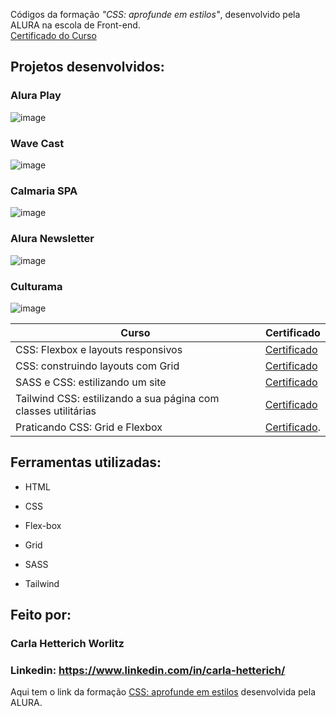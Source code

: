 Códigos da formação *"CSS: aprofunde em estilos"*,  desenvolvido pela ALURA na escola de Front-end. 
<br>
[Certificado do Curso](https://cursos.alura.com.br/user/hetterichcarla/degree-css-estilos-691591/certificate)

<h2> Projetos desenvolvidos: </h2>

<h3>Alura Play</h3>

![image](https://github.com/cahetterich/css-advanced/assets/148469247/4392e004-f975-49f4-8d49-4ec5a0d2ddd2)

<h3>Wave Cast</h3>

![image](https://github.com/cahetterich/css-advanced/assets/148469247/55540e5f-f1a7-4179-a011-7846d40f8b3c)

<h3>Calmaria SPA</h3>

![image](https://github.com/cahetterich/css-advanced/assets/148469247/da34def9-4938-491a-99bb-5b896d387452)

<h3>Alura Newsletter</h3>

![image](https://github.com/cahetterich/css-advanced/assets/148469247/4d0891b4-8c55-4b4e-9ae3-dcb6c25ab645)

<h3>Culturama</h3>

![image](https://github.com/cahetterich/css-advanced/assets/148469247/2f92d031-0d86-4a80-bd78-f9db0393233b)

| Curso | Certificado |
| ------ | ------ |
| CSS: Flexbox e layouts responsivos | [Certificado](https://cursos.alura.com.br/user/hetterichcarla/course/css-flexbox-layouts-responsivos/certificate) |
| CSS: construindo layouts com Grid | [Certificado](https://cursos.alura.com.br/user/hetterichcarla/course/css-construindo-layouts-com-grid/certificate) |
| SASS e CSS: estilizando um site | [Certificado](https://cursos.alura.com.br/user/hetterichcarla/course/sass-css-estilizando-site/certificate) |
| Tailwind CSS: estilizando a sua página com classes utilitárias | [Certificado](https://cursos.alura.com.br/user/hetterichcarla/course/tailwind-css-estilizando-pagina-classes-utilitarias/certificate) |
| Praticando CSS: Grid e Flexbox | [Certificado](https://cursos.alura.com.br/user/hetterichcarla/course/praticando-css-grid-flexbox/certificate).

## Ferramentas utilizadas:

* HTML

* CSS

* Flex-box

* Grid

* SASS

* Tailwind

## Feito por:

### Carla Hetterich Worlitz

### Linkedin: https://www.linkedin.com/in/carla-hetterich/

Aqui tem o link da formação [CSS: aprofunde em estilos](https://cursos.alura.com.br/formacao-css-estilos) desenvolvida pela ALURA.



